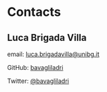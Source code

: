 # Contacts

## Luca Brigada Villa

email: [luca.brigadavilla@unibg.it](mailto:luca.brigadavilla@unibg.it)

GitHub: [bavagliladri](https://github.com/bavagliladri)

Twitter: [@bavagliladri](https://twitter.com/bavagliladri)